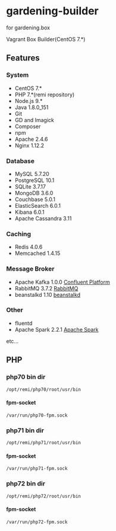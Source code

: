 # gardening-builder

for gardening.box

Vagrant Box Builder(CentOS 7.*)

## Features
### System
 - CentOS 7.*
 - PHP 7.*(remi repository)
 - Node.js 9.*
 - Java 1.8.0_151
 - Git
 - GD and Imagick
 - Composer
 - npm
 - Apache 2.4.6
 - Nginx 1.12.2

### Database
 - MySQL 5.7.20
 - PostgreSQL 10.1
 - SQLite 3.7.17
 - MongoDB 3.6.0
 - Couchbase 5.0.1
 - ElasticSearch 6.0.1
 - Kibana 6.0.1
 - Apache Cassandra 3.11
 
### Caching
 - Redis 4.0.6
 - Memcached 1.4.15

### Message Broker
 - Apache Kafka 1.0.0 [Confluent Platform](https://docs.confluent.io/current/platform.html)
 - RabbitMQ 3.7.2 [RabbitMQ](https://www.rabbitmq.com/)
 - beanstalkd 1.10 [beanstalkd](http://kr.github.io/beanstalkd/)
 
### Other
 - fluentd
 - Apache Spark 2.2.1 [Apache Spark](https://spark.apache.org/)
 
 etc...

## PHP
### php70 bin dir

```
/opt/remi/php70/root/usr/bin
``` 

#### fpm-socket

`/var/run/php70-fpm.sock`

### php71 bin dir

```
/opt/remi/php71/root/usr/bin
``` 

#### fpm-socket

`/var/run/php71-fpm.sock`

### php72 bin dir

```
/opt/remi/php72/root/usr/bin
```
 
#### fpm-socket

`/var/run/php72-fpm.sock`
